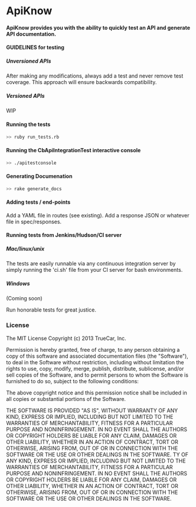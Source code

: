 # ApiKnow
#### ApiKnow provides you with the ability to quickly test an API and generate API documentation.

#### GUIDELINES for testing

##### Unversioned APIs
After making any modifications, always add a test and never remove test coverage.
This approach will ensure backwards compatibility.

##### Versioned APIs
WIP

#### Running the tests
```bash
>> ruby run_tests.rb
```
#### Running the CbApiIntegrationTest interactive console
```bash
>> ./apitestconsole
```

#### Generating Documenation
```bash
>> rake generate_docs
```

#### Adding tests / end-points
Add a YAML file in routes (see existing). Add a response JSON or whatever file in spec/responses.

#### Running tests from Jenkins/Hudson/CI server
##### Mac/linux/unix
  The tests are easily runnable via any continuous integration server by simply running the 'ci.sh'
  file from your CI server for bash environments.

##### Windows
  (Coming soon)

Run honorable tests for great justice.

### License

The MIT License Copyright (c) 2013 TrueCar, Inc.

Permission is hereby granted, free of charge, to any person obtaining a copy of this software and associated documentation files (the "Software"), to deal in the Software without restriction, including without limitation the rights to use, copy, modify, merge, publish, distribute, sublicense, and/or sell copies of the Software, and to permit persons to whom the Software is furnished to do so, subject to the following conditions:

The above copyright notice and this permission notice shall be included in all copies or substantial portions of the Software.

THE SOFTWARE IS PROVIDED "AS IS", WITHOUT WARRANTY OF ANY KIND, EXPRESS OR IMPLIED, INCLUDING BUT NOT LIMITED TO THE WARRANTIES OF MERCHANTABILITY, FITNESS FOR A PARTICULAR PURPOSE AND NONINFRINGEMENT. IN NO EVENT SHALL THE AUTHORS OR COPYRIGHT HOLDERS BE LIABLE FOR ANY CLAIM, DAMAGES OR OTHER LIABILITY, WHETHER IN AN ACTION OF CONTRACT, TORT OR OTHERWISE, ARISING FROM, OUT OF OR IN CONNECTION WITH THE SOFTWARE OR THE USE OR OTHER DEALINGS IN THE SOFTWARE.
TY OF ANY KIND, EXPRESS OR IMPLIED, INCLUDING BUT NOT LIMITED TO THE WARRANTIES OF MERCHANTABILITY, FITNESS FOR A PARTICULAR PURPOSE AND NONINFRINGEMENT. IN NO EVENT SHALL THE AUTHORS OR COPYRIGHT HOLDERS BE LIABLE FOR ANY CLAIM, DAMAGES OR OTHER LIABILITY, WHETHER IN AN ACTION OF CONTRACT, TORT OR OTHERWISE, ARISING FROM, OUT OF OR IN CONNECTION WITH THE SOFTWARE OR THE USE OR OTHER DEALINGS IN THE SOFTWARE.
